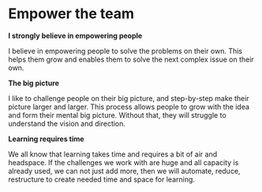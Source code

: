 # Empower the team

**I strongly believe in empowering people**

I believe in empowering people to solve the problems on their own. This helps them grow and enables them to solve the next complex issue on their own.

**The big picture**

I like to challenge people on their big picture, and step-by-step make their picture larger and larger. This process allows people to grow with the idea and form their mental big picture.  Without that, they will struggle to understand the vision and direction.

**Learning requires time**

We all know that learning takes time and requires a bit of air and headspace. If the challenges we work with are huge and all capacity is already used, we can not just add more, then we will automate, reduce, restructure to create needed time and space for learning.